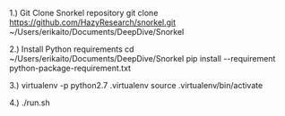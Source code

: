 1.) Git Clone Snorkel repository
git clone https://github.com/HazyResearch/snorkel.git ~/Users/erikaito/Documents/DeepDive/Snorkel

2.) Install Python requirements
cd ~/Users/erikaito/Documents/DeepDive/Snorkel
pip install --requirement python-package-requirement.txt

3.)
virtualenv -p python2.7 .virtualenv
source .virtualenv/bin/activate

4.)
./run.sh
 
